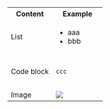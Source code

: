 <table>
    <tr>
        <th>Content</th>
        <th>Example</th>
    </tr>
    <tr>
        <td>List</td>
        <td><ul>
            <li>aaa</li>
            <li>bbb</li>
        </ul></td>
    </tr>
    <tr>
        <td>Code block</td>
        <td>
            <pre><code>
ccc
            </code></pre>
        </td>
    </tr>
    <tr>
        <td>Image</td>
        <td><img src="/assets/images/2023/tables-example.png"></td>
    </tr>
</table>
